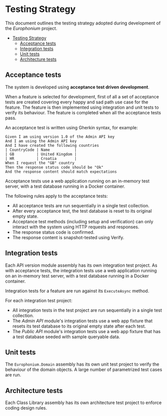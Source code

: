 # Testing Strategy

This document outlines the testing strategy adopted during development of the *Europhonium* project.

- [Testing Strategy](#testing-strategy)
  - [Acceptance tests](#acceptance-tests)
  - [Integration tests](#integration-tests)
  - [Unit tests](#unit-tests)
  - [Architecture tests](#architecture-tests)

## Acceptance tests

The system is developed using **acceptance test driven development**.

When a feature is selected for development, first of all a set of acceptance tests are created covering every happy and sad path use case for the feature. The feature is then implemented using integration and unit tests to verify its behaviour. The feature is completed when all the acceptance tests pass.

An acceptance test is written using Gherkin syntax, for example:

```gherkin
Given I am using version 1.0 of the Admin API key
And I am using the Admin API key
And I have created the following countries
| CountryCode | Name           |
| GB          | United Kingdom |
| HR          | Croatia        |
When I request the "GB" country
Then the response status code should be "Ok"
And the response content should match expectations
```

Acceptance tests use a web application running on an in-memory test server, with a test database running in a Docker container.

The following rules apply to the acceptance tests:

- All acceptance tests are run sequentially in a single test collection.
- After every acceptance test, the test database is reset to its original empty state.
- Acceptance test methods (including setup and verification) can only interact with the system using HTTP requests and responses.
- The response status code is confirmed.
- The response content is snapshot-tested using Verify.

## Integration tests

Each API version module assembly has its own integration test project. As with acceptance tests, the integration tests use a web application running on an in-memory test server, with a test database running in a Docker container.

Integration tests for a feature are run against its `ExecuteAsync` method.

For each integration test project:

- All integration tests in the test project are run sequentially in a single test collection.
- The *Admin API* module's integration tests use a web app fixture that resets its test database to its original empty state after each test.
- The *Public API* module's integration tests use a web app fixture that has a test database seeded with sample queryable data.

## Unit tests

The `Europhonium.Domain` assembly has its own unit test project to verify the behaviour of the domain objects. A large number of parametrized test cases are run.

## Architecture tests

Each Class Library assembly has its own architecture test project to enforce coding design rules.
